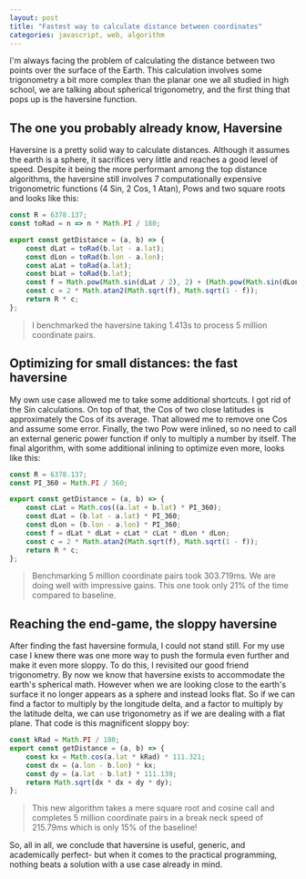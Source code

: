 ```yaml
---
layout: post
title: "Fastest way to calculate distance between coordinates"
categories: javascript, web, algorithm
---
```


I'm always facing the problem of calculating the distance between two points over the surface of the Earth. This calculation involves some trigonometry a bit more complex than the planar one we all studied in high school, we are talking about spherical trigonometry, and the first thing that pops up is the haversine function.

<!--more-->

## The one you probably already know, Haversine

Haversine is a pretty solid way to calculate distances. Although it assumes the earth is a sphere, it sacrifices very little and reaches a good level of speed. Despite it being the more performant among the top distance algorithms, the haversine still involves 7 computationally expensive trigonometric functions (4 Sin, 2 Cos, 1 Atan), Pows and two square roots and looks like this:

``` javascript
const R = 6378.137;
const toRad = n => n * Math.PI / 180;

export const getDistance = (a, b) => {
    const dLat = toRad(b.lat - a.lat);
    const dLon = toRad(b.lon - a.lon);
    const aLat = toRad(a.lat);
    const bLat = toRad(b.lat);
    const f = Math.pow(Math.sin(dLat / 2), 2) + (Math.pow(Math.sin(dLon / 2), 2) * Math.cos(aLat) * Math.cos(bLat));
    const c = 2 * Math.atan2(Math.sqrt(f), Math.sqrt(1 - f));
    return R * c;
};
```

> I benchmarked the haversine taking 1.413s to process 5 million coordinate pairs.

## Optimizing for small distances: the fast haversine

My own use case allowed me to take some additional shortcuts. I got rid of the Sin calculations. On top of that, the Cos of two close latitudes is approximately the Cos of its average. That allowed me to remove one Cos and assume some error. Finally, the two Pow were inlined, so no need to call an external generic power function if only to multiply a number by itself. The final algorithm, with some additional inlining to optimize even more, looks like this:

``` javascript
const R = 6378.137;
const PI_360 = Math.PI / 360;

export const getDistance = (a, b) => {
    const cLat = Math.cos((a.lat + b.lat) * PI_360);
    const dLat = (b.lat - a.lat) * PI_360;
    const dLon = (b.lon - a.lon) * PI_360;
    const f = dLat * dLat + cLat * cLat * dLon * dLon;
    const c = 2 * Math.atan2(Math.sqrt(f), Math.sqrt(1 - f));   
    return R * c;
};
```

> Benchmarking 5 million coordinate pairs took 303.719ms. We are doing well with impressive gains. This one took only 21% of the time compared to baseline.

## Reaching the end-game, the sloppy haversine

After finding the fast haversine formula, I could not stand still. For my use case I knew there was one more way to push the formula even further and make it even more sloppy. To do this, I revisited our good friend trigonometry. By now we know that haversine exists to accommodate the earth's spherical math. However when we are looking close to the earth's surface it no longer appears as a sphere and instead looks flat. So if we can find a factor to multiply by the longitude delta, and a factor to multiply by the latitude delta, we can use trigonometry as if we are dealing with a flat plane. That code is this magnificent sloppy boy:

``` javascript
const kRad = Math.PI / 180;
export const getDistance = (a, b) => {
	const kx = Math.cos(a.lat * kRad) * 111.321;
	const dx = (a.lon - b.lon) * kx;
	const dy = (a.lat - b.lat) * 111.139;
	return Math.sqrt(dx * dx + dy * dy);
};
```

> This new algorithm takes a mere square root and cosine call and completes 5 million coordinate pairs in a break neck speed of 215.79ms which is only 15% of the baseline!

So, all in all, we conclude that haversine is useful, generic, and academically perfect- but when it comes to the practical programming, nothing beats a solution with a use case already in mind. 
